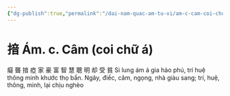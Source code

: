 ```yaml
---
{"dg-publish":true,"permalink":"/dai-nam-quac-am-tu-vi/am-c-cam-coi-chu-a/","tags":["âm-vị-tự"],"created":"2025-08-15T14:51:55.808+07:00"}
---
```


# 揞 Ám. c. Câm (coi chữ á)

癡 聾 揞 瘂 家 豪 富 智 慧 聰 明 却 受 貧 Si lung ám á gia hào phú, trí huệ thông minh khước thọ bần. Ngây, điếc, câm, ngọng, nhà giàu sang; trí, huệ, thông, minh, lại chịu nghèo